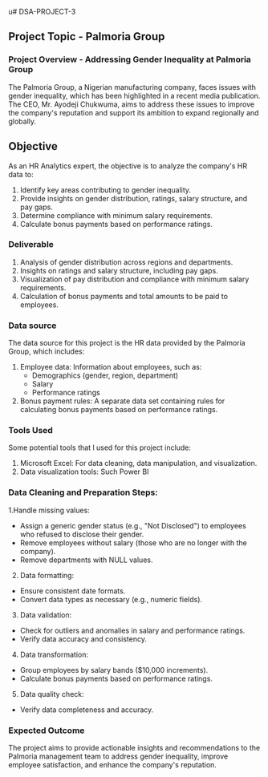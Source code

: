 u# DSA-PROJECT-3

## Project Topic - Palmoria Group

### Project Overview - Addressing Gender Inequality at Palmoria Group

The Palmoria Group, a Nigerian manufacturing company, faces issues with gender inequality, which has been highlighted in a recent media publication. The CEO, Mr. Ayodeji Chukwuma, aims to address these issues to improve the company's reputation and support its ambition to expand regionally and globally.

## Objective 

As an HR Analytics expert, the objective is to analyze the company's HR data to:

1. Identify key areas contributing to gender inequality.
2. Provide insights on gender distribution, ratings, salary structure, and pay gaps.
3. Determine compliance with minimum salary requirements.
4. Calculate bonus payments based on performance ratings.

### Deliverable

1. Analysis of gender distribution across regions and departments.
2. Insights on ratings and salary structure, including pay gaps.
3. Visualization of pay distribution and compliance with minimum salary requirements.
4. Calculation of bonus payments and total amounts to be paid to employees.


### Data source 

The data source for this project is the HR data provided by the Palmoria Group, which includes:

1. Employee data: Information about employees, such as:
    - Demographics (gender, region, department)
    - Salary
    - Performance ratings
2. Bonus payment rules: A separate data set containing rules for calculating bonus payments based on performance ratings.


### Tools Used 
 Some potential tools that l  used for this project include:

1. Microsoft Excel: For data cleaning, data manipulation, and visualization.
 2. Data visualization tools: Such Power BI


### Data Cleaning and Preparation Steps:

1.Handle missing values:
  - Assign a generic gender status (e.g., "Not Disclosed") to employees who refused to disclose their gender.
- Remove employees without salary (those who are no longer with the company).
-  Remove departments with NULL values.
2. Data formatting:
  - Ensure consistent date formats.
-  Convert data types as necessary (e.g., numeric fields).
3. Data validation:
- Check for outliers and anomalies in salary and performance ratings.
- Verify data accuracy and consistency.
4. Data transformation:
- Group employees by salary bands ($10,000 increments).
- Calculate bonus payments based on performance ratings.
5. Data quality check:
-  Verify data completeness and accuracy.



### Expected Outcome

The project aims to provide actionable insights and recommendations to the Palmoria management team to address gender inequality, improve employee satisfaction, and enhance the company's reputation.



